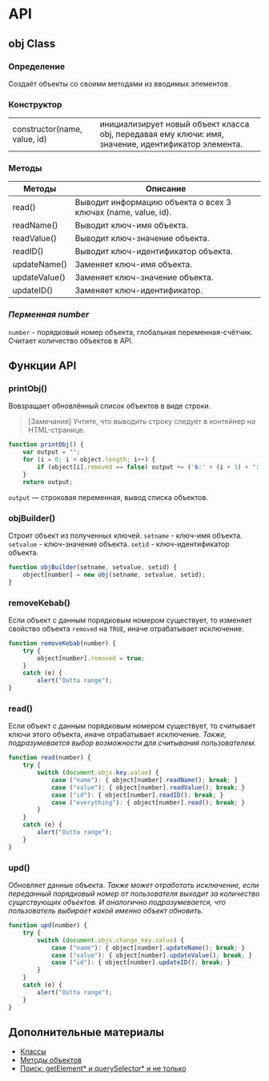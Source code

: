# API
## obj Class
### Определение
Создаёт объекты со своими методами из вводимых элементов
### Конструктор
|||
|-|-|
| constructor(name, value, id) | инициализирует новый объект класса obj, передавая ему ключи: имя, значение, идентификатор элемента. |
### Методы
|Методы| Описание|
|-|-|
| read() | Выводит информацию объекта о всех 3 ключах (name, value, id). |
| readName() | Выводит ключ-имя объекта. |
| readValue() | Выводит ключ-значение объекта. |
| readID() | Выводит ключ-идентификатор объекта. |
| updateName() | Заменяет ключ-имя объекта. |
| updateValue() | Заменяет ключ-значение объекта. |
| updateID() | Заменяет ключ-идентификатор. |
### *Перменная number*
`number` - порядковый номер объекта, глобальная переменная-счётчик. Считает количество объектов в API.
## Функции API
### **printObj()**
Вовзращает обновлённый список объектов в виде строки.
> [Замечание]
> Учтите, что выводить строку следует в контейнер на HTML-странице.
```javascript
function printObj() {
    var output = "";
    for (i = 0; i < object.length; i++) {
        if (object[i].removed == false) output += ('№:' + (i + 1) + ": " + object[i].name + " <p></p>\n");
    }
    return output;
```
`output` — строковая переменная, вывод списка объектов.
### **objBuilder()**
Строит объект из полученных ключей.
`setname` - ключ-имя объекта.
`setvalue` - ключ-значение объекта.
`setid` - ключ-идентификатор объекта.
```javascript
function objBuilder(setname, setvalue, setid) {
    object[number] = new obj(setname, setvalue, setid);
}
```
### **removeKebab()**
Если объект с данным порядковым номером существует, то изменяет свойство объекта `removed` на `TRUE`, иначе отрабатывает исключение.
```javascript
function removeKebab(number) {
    try {
        object[number].removed = true;
    }
    catch (e) {
        alert("Outta range");
}
```
### **read()**
Если объект с данным порядковым номером существует, то считывает ключи этого объекта, иначе отрабатывает исключение.
*Также, подразумевается выбор возможности для считывания пользователем.*
```javascript
function read(number) {
    try {
        switch (document.objs.key.value) {
            case ("name"): { object[number].readName(); break; }
            case ("value"): { object[number].readValue(); break; }       
            case ("id"): { object[number].readID(); break; }
            case ("everything"): { object[number].read(); break; }
        }
    }
    catch (e) {
        alert("Outta range");
    }
}
```
### **upd()**
Обновляет данные объекта. *Также может отработать исключение, если переданный порядковый номер от пользователя выходит за количество существующих объектов. И аналогично подразумевается, что пользователь выбирает какой именно объект обновить.*
```javascript
function upd(number) {
    try {
        switch (document.objs.change_key.value) {
            case ("name"): { object[number].updateName(); break; }
            case ("value"): { object[number].updateValue(); break; }
            case ("id"): { object[number].updateID(); break; }
        }
    }
    catch (e) {
        alert("Outta range");
    }
}
```
## Дополнительные материалы
* [Классы](https://learn.javascript.ru/es-class)
* [Методы объектов](https://learn.javascript.ru/object-methods)
* [Поиск: getElement* и querySelector* и не только](https://learn.javascript.ru/searching-elements-dom)
